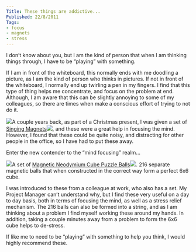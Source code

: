 ```yaml
---
Title: These things are addictive...
Published: 22/8/2011
Tags:
- focus
- magnets
- stress
---
```


I don’t know about you, but I am the kind of person that when I am thinking things through, I have to be “playing” with something.

If I am in front of the whiteboard, this normally ends with me doodling a picture, as I am the kind of person who thinks in pictures. If not in front of the whiteboard, I normally end up twirling a pen in my fingers. I find that this type of thing helps me concentrate, and focus on the problem at end. Although, I am aware that this can be slightly annoying to some of my colleagues, so there are times when make a conscious effort of trying to not do it.

[![](http://ws.assoc-amazon.co.uk/widgets/q?_encoding=UTF8&Format=_SL110_&ASIN=B002F7NTM2&MarketPlace=GB&ID=AsinImage&WS=1&tag=www6thprimeco-21&ServiceVersion=20070822)](http://www.amazon.co.uk/gp/product/B002F7NTM2/ref=as_li_ss_il?ie=UTF8&tag=www6thprimeco-21&linkCode=as2&camp=1634&creative=19450&creativeASIN=B002F7NTM2)A couple years back, as part of a Christmas present, I was given a set of [Singing Magnets](http://www.amazon.co.uk/gp/product/B002F7NTM2/ref=as_li_ss_tl?ie=UTF8&tag=www6thprimeco-21&linkCode=as2&camp=1634&creative=19450&creativeASIN=B002F7NTM2)![](http://www.assoc-amazon.co.uk/e/ir?t=&l=as2&o=2&a=B002F7NTM2), and these were a great help in focusing the mind. However, I found that these could be quite noisy, and distracting for other people in the office, so I have had to put these away.

Enter the new contender to the “mind focusing” realm...

[![](http://ws.assoc-amazon.co.uk/widgets/q?_encoding=UTF8&Format=_SL110_&ASIN=B004F86J76&MarketPlace=GB&ID=AsinImage&WS=1&tag=www6thprimeco-21&ServiceVersion=20070822)](http://www.amazon.co.uk/gp/product/B004F86J76/ref=as_li_ss_il?ie=UTF8&tag=www6thprimeco-21&linkCode=as2&camp=1634&creative=19450&creativeASIN=B004F86J76)A set of [Magnetic Neodymium Cube Puzzle Balls](http://www.amazon.co.uk/gp/product/B004F86J76/ref=as_li_ss_tl?ie=UTF8&tag=www6thprimeco-21&linkCode=as2&camp=1634&creative=19450&creativeASIN=B004F86J76)![](http://www.assoc-amazon.co.uk/e/ir?t=&l=as2&o=2&a=B004F86J76). 216 separate magnetic balls that when constructed in the correct way form a perfect 6x6 cube.

I was introduced to these from a colleague at work, who also has a set. My Project Manager can’t understand why, but I find these very useful on a day to day basis, both in terms of focusing the mind, as well as a stress relief mechanism. The 216 balls can also be formed into a string, and as I am thinking about a problem I find myself working these around my hands. In addition, taking a couple minutes away from a problem to form the 6x6 cube helps to de-stress.

If like me to need to be “playing” with something to help you think, I would highly recommend these.
